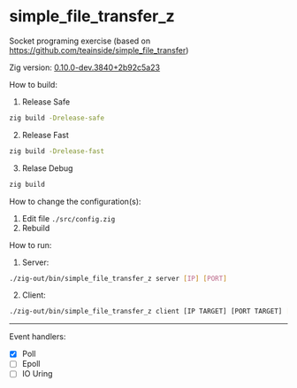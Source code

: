 # simple_file_transfer_z
Socket programing exercise (based on https://github.com/teainside/simple_file_transfer)

Zig version: [0.10.0-dev.3840+2b92c5a23](https://ziglang.org/builds/zig-linux-x86_64-0.10.0-dev.3840+2b92c5a23.tar.xz)

How to build:
1. Release Safe
```bash
zig build -Drelease-safe
```

2. Release Fast
```bash
zig build -Drelease-fast
```

3. Relase Debug
```bash
zig build
```

How to change the configuration(s):
1. Edit file `./src/config.zig`
2. Rebuild

How to run:
1. Server:
```bash
./zig-out/bin/simple_file_transfer_z server [IP] [PORT]
```
2. Client:
```bash
./zig-out/bin/simple_file_transfer_z client [IP TARGET] [PORT TARGET] [FILE]
```


---
Event handlers:
- [x] Poll
- [ ] Epoll
- [ ] IO Uring
